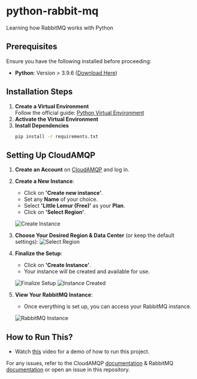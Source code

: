 # python-rabbit-mq
Learning how RabbitMQ works with Python

## Prerequisites
Ensure you have the following installed before proceeding:
- **Python**: Version > 3.9.6 ([Download Here](https://www.python.org/downloads/))

## Installation Steps
1. **Create a Virtual Environment**  
   Follow the official guide: [Python Virtual Environment](https://docs.python.org/3/tutorial/venv.html)
2. **Activate the Virtual Environment**
3. **Install Dependencies**
   ```sh
   pip install -r requirements.txt
   ```

## Setting Up CloudAMQP
1. **Create an Account** on [CloudAMQP](https://www.cloudamqp.com/) and log in.
2. **Create a New Instance**:
   - Click on **'Create new instance'**.
   - Set any **Name** of your choice.
   - Select **'Little Lemur (Free)'** as your **Plan**.
   - Click on **'Select Region'**.

   ![Create Instance](https://github.com/user-attachments/assets/b96a1d59-afdc-43e6-89ca-16727577a813)

3. **Choose Your Desired Region & Data Center** (or keep the default settings):
   ![Select Region](https://github.com/user-attachments/assets/4cbd1a0f-8a5b-4a5d-b5cc-92533c42b9c9)

4. **Finalize the Setup**:
   - Click on **'Create Instance'**.
   - Your instance will be created and available for use.

   ![Finalize Setup](https://github.com/user-attachments/assets/c1b98a5e-3a16-40a6-836f-072fa4e5ca2f)
   ![Instance Created](https://github.com/user-attachments/assets/8d0b2448-98fc-4679-8fd9-a6c808cac9d7)

5. **View Your RabbitMQ Instance**:
   - Once everything is set up, you can access your RabbitMQ instance.

   ![RabbitMQ Instance](https://github.com/user-attachments/assets/d2f00a13-ac1a-4c27-91be-7af5dadfa8d5)

## How to Run This?
- Watch [this](https://vimeo.com/1059109004) video for a demo of how to run this project.

For any issues, refer to the CloudAMQP [documentation](https://www.cloudamqp.com/docs/index.html) & RabbitMQ [documentation](https://www.rabbitmq.com/tutorials/tutorial-one-python) or open an issue in this repository.

